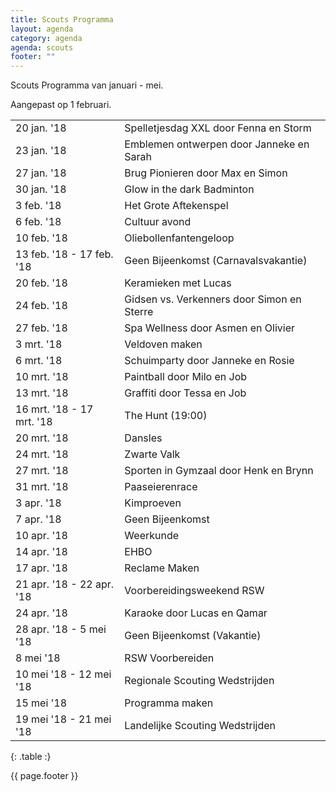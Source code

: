```yaml
---
title: Scouts Programma
layout: agenda
category: agenda
agenda: scouts
footer: ""
---
```


Scouts Programma van januari - mei.

Aangepast op 1 februari.

| | |
|---|---|
| 20 jan. '18 | Spelletjesdag XXL door Fenna en Storm |
| 23 jan. '18 | Emblemen ontwerpen door Janneke en Sarah |
| 27 jan. '18 | Brug Pionieren door Max en Simon |
| 30 jan. '18 | Glow in the dark Badminton |
| 3 feb. '18 | Het Grote Aftekenspel |
| 6 feb. '18 | Cultuur avond |
| 10 feb. '18 | Oliebollenfantengeloop |
| 13 feb. '18 - 17 feb. '18 | Geen Bijeenkomst (Carnavalsvakantie) |
| 20 feb. '18 | Keramieken met Lucas |
| 24 feb. '18 | Gidsen vs. Verkenners door Simon en Sterre |
| 27 feb. '18 | Spa Wellness door Asmen en Olivier |
| 3 mrt. '18 | Veldoven maken |
| 6 mrt. '18 | Schuimparty door Janneke en Rosie |
| 10 mrt. '18 | Paintball door Milo en Job |
| 13 mrt. '18 | Graffiti door Tessa en Job |
| 16 mrt. '18 - 17 mrt. '18 | The Hunt (19:00) |
| 20 mrt. '18 | Dansles |
| 24 mrt. '18 | Zwarte Valk |
| 27 mrt. '18 | Sporten in Gymzaal door Henk en Brynn |
| 31 mrt. '18 | Paaseierenrace |
| 3 apr. '18 | Kimproeven |
| 7 apr. '18 | Geen Bijeenkomst |
| 10 apr. '18 | Weerkunde |
| 14 apr. '18 | EHBO |
| 17 apr. '18 | Reclame Maken |
| 21 apr. '18 - 22 apr. '18 | Voorbereidingsweekend RSW |
| 24 apr. '18 | Karaoke door Lucas en Qamar |
| 28 apr. '18 - 5 mei '18 | Geen Bijeenkomst (Vakantie) |
| 8 mei '18 | RSW Voorbereiden |
| 10 mei '18 - 12 mei '18 | Regionale Scouting Wedstrijden |
| 15 mei '18 | Programma maken |
| 19 mei '18 - 21 mei '18 | Landelijke Scouting Wedstrijden |
{: .table :}

{{ page.footer }}
